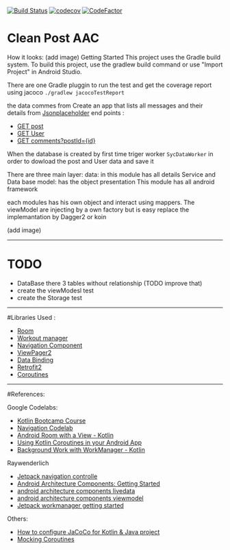 [![Build Status](https://travis-ci.org/adsf117/Clean_Post_AAC.svg?branch=develop)](https://travis-ci.org/adsf117/Clean_Post_AAC.svg?branch=develop)
[![codecov](https://codecov.io/gh/adsf117/Clean_Post_AAC/branch/develop/graph/badge.svg)](https://codecov.io/gh/adsf117/Clean_Post_AAC)
[![CodeFactor](https://www.codefactor.io/repository/github/adsf117/clean_post_aac/badge)](https://www.codefactor.io/repository/github/adsf117/clean_post_aac) 

# Clean Post AAC


How it looks: 
(add image)
Getting Started
This project uses the Gradle build system. To build this project, use the gradlew build command or use "Import Project" in Android Studio.

There are one Gradle pluggin to run  the test and get the coverage report using jacoco
`./gradlew jacocoTestReport`

the data commes from Create an app that lists all messages and their details from [Jsonplaceholder](https://jsonplaceholder.typicode.com)
end points :
* [GET post](https://jsonplaceholder.typicode.com/posts) 
* [GET User](https://jsonplaceholder.typicode.com/users) 
* [GET comments?postId={id}](https://jsonplaceholder.typicode.com/comments?postId=1) 

When the database is created by first time triger worker `SycDataWorker`  in order to dowload the post and User data and save it 

There are three main layer: 
data: in this module has all details Service and Data base 
model: has the object 
presentation This module has all android framework 

each modules has his own object and interact using mappers.
The viewModel are injecting by a own factory but is easy replace the implemantation by Dagger2 or koin

(add image)

--------------

# TODO 
* DataBase there 3 tables without relationship (TODO improve that)
 * create the viewModesl test 
 * create the Storage test

--------------

 
#Libraries Used :

* [Room](https://developer.android.com/jetpack/androidx/releases/room)
* [Workout manager](https://developer.android.com/topic/libraries/architecture/workmanager/advanced/coroutineworker)
* [Navigation Component](https://codelabs.developers.google.com/codelabs/android-navigation/index.html?index=..%2F..index#0)
* [ViewPager2](https://developer.android.com/jetpack/androidx/releases/viewpager2) 
* [Data Binding](https://codelabs.developers.google.com/codelabs/android-databinding/index.html?index=..%2F..index#5) 
* [Retrofit2](https://square.github.io/retrofit/)
* [Coroutines](https://developer.android.com/kotlin/coroutines)
--------------

#References:

Google Codelabs:
* [Kotlin Bootcamp Course](https://codelabs.developers.google.com/kotlin-bootcamp/)
* [Navigation Codelab](https://codelabs.developers.google.com/codelabs/android-navigation/index.html?index=..%2F..index#6)
* [Android Room with a View - Kotlin](https://codelabs.developers.google.com/codelabs/android-room-with-a-view-kotlin/index.html?index=..%2F..index#0)
* [Using Kotlin Coroutines in your Android App](https://codelabs.developers.google.com/codelabs/kotlin-coroutines/index.html?index=..%2F..index#6)
* [Background Work with WorkManager - Kotlin](https://codelabs.developers.google.com/codelabs/android-workmanager-kt/index.html?index=..%2F..index#0)


Raywenderlich
* [Jetpack navigation controlle](https://www.raywenderlich.com/5365-jetpack-navigation-controller)
* [Android Architecture Components: Getting Started](https://www.raywenderlich.com/164-android-architecture-components-getting-started)
* [android architecture components livedata](https://www.raywenderlich.com/4980-android-architecture-components-livedata)
* [android architecture components viewmodel](https://www.raywenderlich.com/5046-android-architecture-components-viewmodel)
* [Jetpack workmanager getting started](https://www.raywenderlich.com/9161-jetpack-workmanager-getting-started)

Others:
* [How to configure JaCoCo for Kotlin & Java project](http://vgaidarji.me/blog/2017/12/20/how-to-configure-jacoco-for-kotlin-and-java-project/)
* [Mocking Coroutines](https://proandroiddev.com/mocking-coroutines-7024073a8c09)










